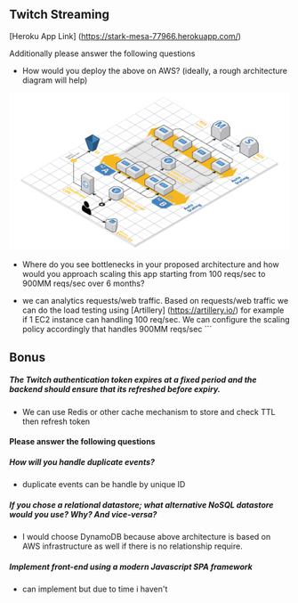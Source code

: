 

## Twitch Streaming
[Heroku App Link] (https://stark-mesa-77966.herokuapp.com/)

 Additionally please answer the following questions 

- How would you deploy the above on AWS? (ideally, a rough architecture diagram will help)

![alt text](https://github.com/manishkpr/stmlab-app/raw/master/public/images/twitch_stream_app.png)

- Where do you see bottlenecks in your proposed architecture and how would you approach scaling this app starting from 100 reqs/sec to
   900MM reqs/sec over 6 months?

 - we can analytics requests/web traffic. Based on requests/web traffic we can do the load testing using [Artillery] (https://artillery.io/) for example   if 1 EC2 instance can handling 100 req/sec. We can configure the scaling policy accordingly that handles 900MM reqs/sec ```

## Bonus
##### The Twitch authentication token expires at a fixed period and the backend should ensure that its refreshed before expiry.

 - We can use Redis or other cache mechanism to store and check TTL then refresh token

#### Please answer the following questions 

##### How will you handle duplicate events?
 - duplicate events can be handle by unique ID


##### If you chose a relational datastore; what alternative NoSQL datastore would you use? Why? And vice-versa?

- I would choose DynamoDB because above architecture is based on AWS infrastructure as well if there is no relationship require. 

##### Implement front-end using a modern Javascript SPA framework
 - can implement but due to time i haven't